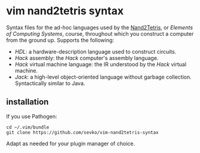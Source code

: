 # vim nand2tetris syntax
Syntax files for the ad-hoc languages used by the [Nand2Tetris](http://www.nand2tetris.org/), or *Elements of Computing
Systems*, course, throughout which you construct a computer from the ground up. Supports the following:

  * *HDL*: a hardware-description language used to construct circuits.
  * *Hack* assembly: the *Hack* computer's assembly language.
  * *Hack* virtual machine language: the IR understood by the *Hack* virtual machine.
  * *Jack*: a high-level object-oriented language without garbage collection. Syntactically similar to Java.

## installation
If you use Pathogen:

```
cd ~/.vim/bundle
git clone https://github.com/sevko/vim-nand2tetris-syntax
```

Adapt as needed for your plugin manager of choice.
